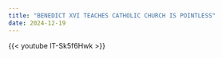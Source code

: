 ```yaml
---
title: "BENEDICT XVI TEACHES CATHOLIC CHURCH IS POINTLESS"
date: 2024-12-19
---
```


{{< youtube lT-Sk5f6Hwk >}}
